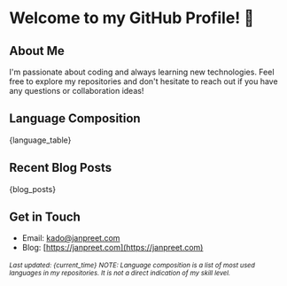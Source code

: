 # Welcome to my GitHub Profile! 👋

## About Me
I'm passionate about coding and always learning new technologies. Feel free to explore my repositories and don't hesitate to reach out if you have any questions or collaboration ideas!

## Language Composition
{language_table}

## Recent Blog Posts
{blog_posts}

## Get in Touch
- Email: [kado@janpreet.com](mailto:kado@janpreet.com)
- Blog: [https://janpreet.com](https://janpreet.com)

<small><i>Last updated: {current_time}</i></small>
<small><i>NOTE: Language composition is a list of most used languages in my repositories. It is not a direct indication of my skill level.</i></small>
